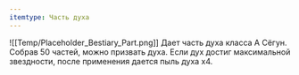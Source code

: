 ```yaml
---
itemtype: Часть духа
---
```

![[Temp/Placeholder_Bestiary_Part.png]]
Дает часть духа класса А Сёгун. Собрав 50 частей, можно призвать духа. Если дух достиг максимальной звездности, после применения дается пыль духа х4.
